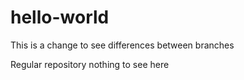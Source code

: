 # hello-world

This is a change to see differences between branches

Regular repository nothing to see here
